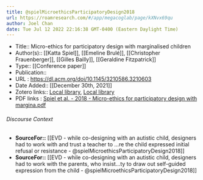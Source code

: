 ```yaml
---
title: @spielMicroethicsParticipatoryDesign2018
url: https://roamresearch.com/#/app/megacoglab/page/kXNvx69qu
author: Joel Chan
date: Tue Jul 12 2022 22:16:38 GMT-0400 (Eastern Daylight Time)
---
```


- Title:: Micro-ethics for participatory design with marginalised children
- Author(s):: [[Katta Spiel]], [[Emeline Brulé]], [[Christopher Frauenberger]], [[Gilles Bailly]], [[Geraldine Fitzpatrick]]
- Type:: [[Conference paper]]
- Publication::
- URL : https://dl.acm.org/doi/10.1145/3210586.3210603
- Date Added:: [[December 30th, 2021]]
- Zotero links:: [Local library](zotero://select/groups/2451508/items/V2BJX72T), [Local library](https://www.zotero.org/groups/2451508/items/V2BJX72T)
- PDF links : [Spiel et al. - 2018 - Micro-ethics for participatory design with margina.pdf](zotero://open-pdf/groups/2451508/items/8C7MA9V9)

###### Discourse Context

- **SourceFor::** [[EVD - while co-designing with an autistic child, designers had to work with and trust a teacher to ...re the child expressed initial refusal or resistance - @spielMicroethicsParticipatoryDesign2018]]
- **SourceFor::** [[EVD - while co-designing with an autistic child, designers had to work with the parents, who insist...ty to draw out self-guided expression from the child - @spielMicroethicsParticipatoryDesign2018]]
